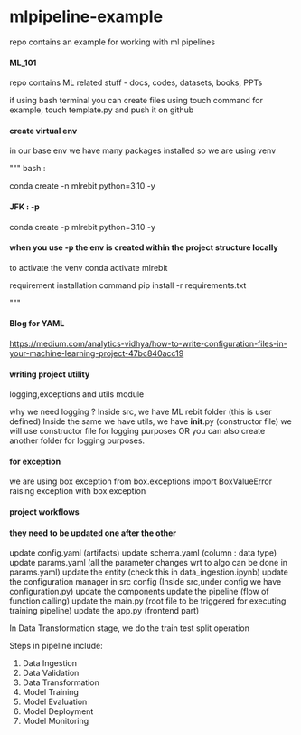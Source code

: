# mlpipeline-example
repo contains an example for working with ml pipelines

#### ML_101
repo contains ML related stuff - docs, codes, datasets, books, PPTs

if using bash terminal  you can create files using touch command
for example, touch template.py and push it on github 


#### create virtual env 
in our base env we have many packages installed so we are using venv

"""
bash :

conda create -n mlrebit python=3.10 -y

#### JFK : -p
conda create -p mlrebit python=3.10 -y
#### when you use -p the env is created within the project structure locally

to activate the venv
conda activate mlrebit

requirement installation command
pip install -r requirements.txt

"""

#### Blog for YAML
https://medium.com/analytics-vidhya/how-to-write-configuration-files-in-your-machine-learning-project-47bc840acc19


#### writing project utility 
logging,exceptions and utils module

why we need logging ? 
Inside src, we have ML rebit folder (this is user defined)
Inside the same we have utils, we have __init__.py (constructor file)
we will use constructor file for logging purposes
OR you can also create another folder for logging purposes.

#### for exception 
we are using box exception 
from box.exceptions import BoxValueError
raising exception with box exception

#### project workflows
#### they need to be updated one after the other
update config.yaml  (artifacts)
update schema.yaml (column : data type)
update params.yaml (all the parameter changes wrt to algo can be done in params.yaml)
update the entity (check this in data_ingestion.ipynb)
update the configuration manager in src config
(Inside src,under config we have configuration.py)
update the components
update the pipeline (flow of function calling)
update the main.py (root file to be triggered for executing training pipeline)
update the app.py (frontend part)


In Data Transformation stage, we do the train test split operation

Steps in pipeline include:
1. Data Ingestion
2. Data Validation
3. Data Transformation
4. Model Training
5. Model Evaluation
6. Model Deployment
7. Model Monitoring
